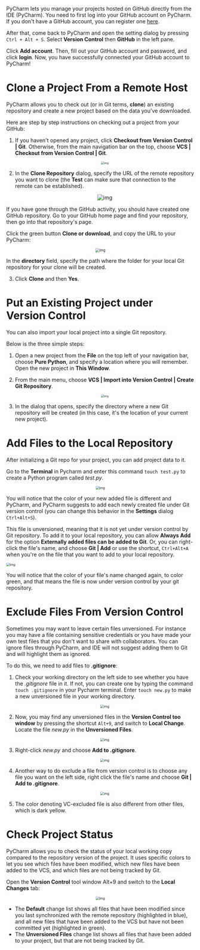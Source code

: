 <!--title={Use GitHub with Pycharm}-->

<!--badges={Git:25, Software Engineering:15}-->

PyCharm lets you manage your projects hosted on GitHub directly from the IDE (PyCharm). You need to first log into your GitHub account on PyCharm. If you don't have a GitHub account, you can register one [here](https://github.com/join?source=header-home).

After that, come back to PyCharm and open the setting dialog by pressing `Ctrl + Alt + S`. Select **Version Control** then **GitHub** in the left pane.

Click **Add account**. Then, fill out your GitHub account and password, and click **login**. Now, you have successfully connected your GitHub account to PyCharm!

# Clone a Project From a Remote Host

PyCharm allows you to check out (or in Git terms, **clone**) an existing repository and create a new project based on the data you've downloaded.

Here are step by step instructions on checking out a project from your GitHub:

1. If you haven't opened any project, click **Checkout from Version Control | Git**. Otherwise, from the main navigation bar on the top, choose **VCS | Checkout from Version Control | Git**.

   <center><img src="https://projectbit.s3-us-west-1.amazonaws.com/darlene/md/Setting+Up+PyCharm/pycharm_github3.png" alt="img" style="zoom: 50%;" /></center>

2. In the **Clone Repository** dialog, specify the URL of the remote repository you want to clone (the **Test** can make sure that connection to the remote can be established).

   <center> <img src="https://projectbit.s3-us-west-1.amazonaws.com/darlene/md/Setting+Up+PyCharm/pycharm_github4.png" alt="img" /> </center>

If you have gone through the GitHub activity, you should have created one GitHub repository. Go to your GitHub home page and find your repository, then go into that repository's page.

Click the green button **Clone or download**, and copy the URL to your PyCharm:

   <center><img src="https://projectbit.s3-us-west-1.amazonaws.com/darlene/md/Setting+Up+PyCharm/pycharm_github5.png" alt="img" style="zoom:67%;" /></center>


In the **directory** field, specify the path where the folder for your local Git repository for your clone will be created.

3. Click **Clone** and then **Yes**. 

# Put an Existing Project under Version Control

You can also import your local project into a single Git repository.

Below is the three simple steps:

1. Open a new project from the **File** on the top left of your navigation bar, choose **Pure Python**, and specify a location where you will remember. Open the new project in **This Window**.

2. From the main menu, choose **VCS | Import into Version Control | Create Git Repository**.

   <center><img src="https://projectbit.s3-us-west-1.amazonaws.com/darlene/md/Setting+Up+PyCharm/import_git.png" alt="img" style="zoom: 50%;" /></center>

3. In the dialog that opens, specify the directory where a new Git repository will be created (in this case, it's the location of your current new project).

# Add Files to the Local Repository

After initializing a Git repo for your project, you can add project data to it.

Go to the **Terminal** in Pycharm and enter this command `touch test.py` to create a Python program called *test.py*.

<center><img src="https://projectbit.s3-us-west-1.amazonaws.com/darlene/md/Setting+Up+PyCharm/add_file.png" alt="img" style="zoom: 60%;" /></center>


You will notice that the color of your new added file is different and PyCharm, and PyCharm suggests to add each newly created file under Git version control (you can change this behavior in the **Settings** dialog `Ctrl+Alt+S`).

This file is unversioned, meaning that it is not yet under version control by Git repository. To add it to your local repository, you can allow **Always Add** for the option **Externally added files can be added to Git**. Or, you can right-click the file's name, and choose **Git | Add** or use the shortcut, `Ctrl+Alt+A` when you're on the file that you want to add to your local repository.

<img src="https://projectbit.s3-us-west-1.amazonaws.com/darlene/md/Setting+Up+PyCharm/add_file2.png" alt="img" style="zoom:60%;" />

You will notice that the color of your file's name changed again, to color green, and that means the file is now under version control by your git repository.

# Exclude Files From Version Control

Sometimes you may want to leave certain files unversioned. For instance you may have a file containing sensitive credentials or you have made your own test files that you don't want to share with collaborators. You can ignore files through PyCharm, and IDE will not suggest adding them to Git and will highlight them as ignored.

To do this, we need to add files to **.gitignore**:

1. Check your working directory on the left side to see whether you have the *.gitignore* file in it. If not, you can create one by typing the command `touch .gitignore` in your Pycharm terminal. Enter `touch new.py` to make a new unversioned file in your working directory.

   <center><img src="https://projectbit.s3-us-west-1.amazonaws.com/darlene/md/Setting+Up+PyCharm/gitignore.png" alt="img" style="zoom:60%;" /></center>

2. Now, you may find any unversioned files in the **Version Control too window** by pressing the shortcut `Alt+9`, and switch to **Local Change**. Locate the file *new.py* in the **Unversioned Files**.

   <center><img src="https://projectbit.s3-us-west-1.amazonaws.com/darlene/md/Setting+Up+PyCharm/gitignore2.png" alt="img" style="zoom:60%;" /></center>

3. Right-click *new.py* and choose **Add to .gitignore**.

   <center><img src="https://projectbit.s3-us-west-1.amazonaws.com/darlene/md/Setting+Up+PyCharm/gitignore3.png" alt="img" style="zoom:60%;" /></center>

4. Another way to do exclude a file from version control is to choose any file you want on the left side, right click the file's name and choose **Git | Add to .gitignore**.

   <center><img src="https://projectbit.s3-us-west-1.amazonaws.com/darlene/md/Setting+Up+PyCharm/gitignore4.png" alt="img" style="zoom:60%;" /></center>

5. The color denoting VC-excluded file is also different from other files, which is dark yellow.

# Check Project Status

PyCharm allows you to check the status of your local working copy compared to the repository version of the project. It uses specific colors to let you see which files have been modified, which new files have been added to the VCS, and which files are not being tracked by Git.

Open the **Version Control** tool window Alt+9 and switch to the **Local Changes** tab:

<center><img src="https://projectbit.s3-us-west-1.amazonaws.com/darlene/md/Setting+Up+PyCharm/Git_file_status.png" alt="img" style="zoom:60%;" /></center>


- The **Default** change list shows all files that have been modified since you last synchronized with the remote repository (highlighted in blue), and all new files that have been added to the VCS but have not been committed yet (highlighted in green).
- The **Unversioned Files** change list shows all files that have been added to your project, but that are not being tracked by Git.